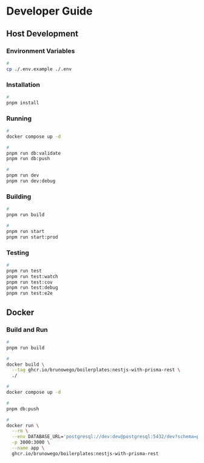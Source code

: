 # Developer Guide

## Host Development

### Environment Variables

```sh
#
cp ./.env.example ./.env
```

### Installation

```sh
#
pnpm install
```

### Running

```bash
#
docker compose up -d

#
pnpm run db:validate
pnpm run db:push

#
pnpm run dev
pnpm run dev:debug
```

### Building

```sh
#
pnpm run build

#
pnpm run start
pnpm run start:prod
```

### Testing

```bash
#
pnpm run test
pnpm run test:watch
pnpm run test:cov
pnpm run test:debug
pnpm run test:e2e
```

## Docker

### Build and Run

```sh
#
pnpm run build

#
docker build \
  --tag ghcr.io/brunowego/boilerplates:nestjs-with-prisma-rest \
  ./

#
docker compose up -d

#
pnpm db:push

#
docker run \
  --rm \
  --env DATABASE_URL='postgresql://dev:dev@postgresql:5432/dev?schema=public' \
  -p 3000:3000 \
  --name app \
  ghcr.io/brunowego/boilerplates:nestjs-with-prisma-rest
```

